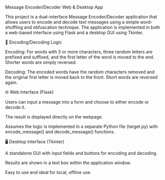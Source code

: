 Message Encoder/Decoder Web & Desktop App

This project is a dual-interface Message Encoder/Decoder application that allows users to encode and decode text messages using a simple word-shuffling and obfuscation technique. The application is implemented in both a web-based interface using Flask and a desktop GUI using Tkinter.

🔐 Encoding/Decoding Logic

Encoding: For words with 3 or more characters, three random letters are prefixed and suffixed, and the first letter of the word is moved to the end. Shorter words are simply reversed.

Decoding: The encoded words have the random characters removed and the original first letter is moved back to the front. Short words are reversed again.

🌐 Web Interface (Flask)

Users can input a message into a form and choose to either encode or decode it.

The result is displayed directly on the webpage.

Assumes the logic is implemented in a separate Python file (target.py) with encode_message() and decode_message() functions.

🖥️ Desktop Interface (Tkinter)

A standalone GUI with input fields and buttons for encoding and decoding.

Results are shown in a text box within the application window.

Easy to use and ideal for local, offline use.

